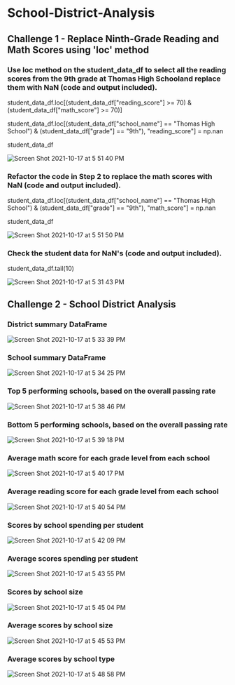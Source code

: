 # School-District-Analysis
## Challenge 1 - Replace Ninth-Grade Reading and Math Scores using 'loc' method
### Use loc method on the student_data_df to select all the reading scores from the 9th grade at Thomas High Schooland replace them with NaN (code and output included).

student_data_df.loc[(student_data_df["reading_score"] >= 70) & (student_data_df["math_score"] >= 70)]

student_data_df.loc[(student_data_df["school_name"] == "Thomas High School") & (student_data_df["grade"] == "9th"), "reading_score"] = np.nan

student_data_df

![Screen Shot 2021-10-17 at 5 51 40 PM](https://user-images.githubusercontent.com/90878939/137647816-fb2dd5f7-3cfd-42c7-9fd6-b23b38829879.png)

### Refactor the code in Step 2 to replace the math scores with NaN (code and output included).

student_data_df.loc[(student_data_df["school_name"] == "Thomas High School") & (student_data_df["grade"] == "9th"), "math_score"] = np.nan

student_data_df

![Screen Shot 2021-10-17 at 5 51 50 PM](https://user-images.githubusercontent.com/90878939/137647820-b48b9e9c-290b-4ad4-926b-5997e8ae6e7b.png)

### Check the student data for NaN's (code and output included). 
student_data_df.tail(10)

![Screen Shot 2021-10-17 at 5 31 43 PM](https://user-images.githubusercontent.com/90878939/137647260-ecc31a7b-49eb-4af7-b39f-05c011f9bcfd.png)

## Challenge 2 - School District Analysis

### District summary DataFrame
![Screen Shot 2021-10-17 at 5 33 39 PM](https://user-images.githubusercontent.com/90878939/137647317-8593a442-4db7-4292-9d05-a7b78d83b37d.png)

### School summary DataFrame
![Screen Shot 2021-10-17 at 5 34 25 PM](https://user-images.githubusercontent.com/90878939/137647338-2a72ca88-f7f8-4cd9-81f7-4117c7275e17.png)

### Top 5 performing schools, based on the overall passing rate
![Screen Shot 2021-10-17 at 5 38 46 PM](https://user-images.githubusercontent.com/90878939/137647454-07e93a2a-9bcb-40fb-a605-9145988eeef5.png)

### Bottom 5 performing schools, based on the overall passing rate
![Screen Shot 2021-10-17 at 5 39 18 PM](https://user-images.githubusercontent.com/90878939/137647483-2a196214-5f7f-4cd4-8993-d3f49ce1227a.png)

### Average math score for each grade level from each school
![Screen Shot 2021-10-17 at 5 40 17 PM](https://user-images.githubusercontent.com/90878939/137647505-6713a069-c0b8-4cef-992c-e6bb7dfac9ff.png)

### Average reading score for each grade level from each school
![Screen Shot 2021-10-17 at 5 40 54 PM](https://user-images.githubusercontent.com/90878939/137647527-84c3ab37-80f7-48c8-b7ce-77e5df6b7502.png)

### Scores by school spending per student
![Screen Shot 2021-10-17 at 5 42 09 PM](https://user-images.githubusercontent.com/90878939/137647573-4b0223b7-6190-4141-be07-45162d13c648.png)

### Average scores spending per student
![Screen Shot 2021-10-17 at 5 43 55 PM](https://user-images.githubusercontent.com/90878939/137647622-b99b630a-0fc7-4d38-ae4b-e260b8d40b7d.png)

### Scores by school size
![Screen Shot 2021-10-17 at 5 45 04 PM](https://user-images.githubusercontent.com/90878939/137647637-751302e1-7469-4a05-9f31-dda7f3e17b8f.png)

### Average scores by school size
![Screen Shot 2021-10-17 at 5 45 53 PM](https://user-images.githubusercontent.com/90878939/137647672-cbf9597b-438d-45b9-997f-076a87397049.png)

### Average scores by school type
![Screen Shot 2021-10-17 at 5 48 58 PM](https://user-images.githubusercontent.com/90878939/137647753-0e451094-8d06-4d46-8723-a6d4961db3f2.png)
